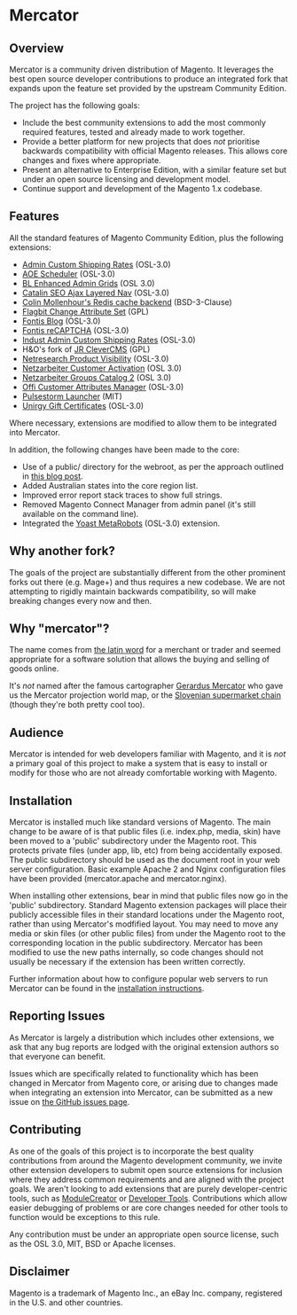Mercator
========

Overview
--------

Mercator is a community driven distribution of Magento. It leverages the best open source developer contributions to produce an integrated fork that expands upon the feature set provided by the upstream Community Edition.

The project has the following goals:

* Include the best community extensions to add the most commonly required features, tested and already made to work together.
* Provide a better platform for new projects that does *not* prioritise backwards compatibility with official Magento releases. This allows core changes and fixes where appropriate.
* Present an alternative to Enterprise Edition, with a similar feature set but under an open source licensing and development model.
* Continue support and development of the Magento 1.x codebase.


Features
--------

All the standard features of Magento Community Edition, plus the following extensions:

* [Admin Custom Shipping Rates](http://www.magentocommerce.com/magento-connect/admin-custom-shipping-rate.html) (OSL-3.0)
* [AOE Scheduler](https://github.com/fbrnc/Aoe_Scheduler) (OSL-3.0)
* [BL Enhanced Admin Grids](https://github.com/mage-eag/mage-enhanced-admin-grids) (OSL 3.0)
* [Catalin SEO Ajax Layered Nav](http://www.magentocommerce.com/magento-connect/layered-navigation-seo-6101.html) (OSL-3.0)
* [Colin Mollenhour's Redis cache backend](https://github.com/colinmollenhour/Cm_Cache_Backend_Redis) (BSD-3-Clause)
* [Flagbit Change Attribute Set](https://github.com/Flagbit/Magento-ChangeAttributeSet) (GPL)
* [Fontis Blog](https://github.com/fontis/fontis_blog) (OSL-3.0)
* [Fontis reCAPTCHA](https://github.com/fontis/fontis_recaptcha) (OSL-3.0)
* [Indust Admin Custom Shipping Rates](http://www.magentocommerce.com/magento-connect/admin-custom-shipping-rate.html) (OSL-3.0)
* H&O's fork of [JR CleverCMS](https://github.com/ho-nl/magento-clever-cms) (GPL)
* [Netresearch Product Visibility](https://github.com/netresearch/Magento-Productvisibility) (OSL-3.0)
* [Netzarbeiter Customer Activation](https://github.com/Vinai/customer-activation) (OSL 3.0)
* [Netzarbeiter Groups Catalog 2](https://github.com/Vinai/groupscatalog2) (OSL 3.0)
* [Offi Customer Attributes Manager](http://www.magentocommerce.com/magento-connect/customer-attributes-manager-5092.html) (OSL-3.0)
* [Pulsestorm Launcher](https://github.com/astorm/PulsestormLauncher) (MIT)
* [Unirgy Gift Certificates](http://www.unirgy.com/products/ugiftcert/) (OSL-3.0)

Where necessary, extensions are modified to allow them to be integrated into Mercator.

In addition, the following changes have been made to the core:

* Use of a public/ directory for the webroot, as per the approach outlined in [this blog post](http://www.fontis.com.au/blog/magento/move-magento-private-files-outside-docroot).
* Added Australian states into the core region list.
* Improved error report stack traces to show full strings.
* Removed Magento Connect Manager from admin panel (it's still available on the command line).
* Integrated the [Yoast MetaRobots](http://www.magentocommerce.com/magento-connect/yoast-metarobots.html) (OSL-3.0) extension.


Why another fork?
-----------------

The goals of the project are substantially different from the other prominent forks out there (e.g. Mage+) and thus requires a new codebase. We are not attempting to rigidly maintain backwards compatibility, so will make breaking changes every now and then.


Why "mercator"?
---------------

The name comes from [the latin word](http://en.wiktionary.org/wiki/mercator) for a merchant or trader and seemed appropriate for a software solution that allows the buying and selling of goods online.

It's *not* named after the famous cartographer [Gerardus Mercator](http://en.wikipedia.org/wiki/Gerardus_Mercator) who gave us the Mercator projection world map, or the [Slovenian supermarket chain](http://en.wikipedia.org/wiki/Mercator_%28retail%29) (though they're both pretty cool too).


Audience
--------

Mercator is intended for web developers familiar with Magento, and it is *not* a primary goal of this project to make a system that is easy to install or modify for those who are not already comfortable working with Magento.


Installation
------------

Mercator is installed much like standard versions of Magento. The main change to be aware of is that public files (i.e. index.php, media, skin) have been moved to a 'public' subdirectory under the Magento root. This protects private files (under app, lib, etc) from being accidentally exposed. The public subdirectory should be used as the document root in your web server configuration. Basic example Apache 2 and Nginx configuration files have been provided (mercator.apache and mercator.nginx).

When installing other extensions, bear in mind that public files now go in the 'public' subdirectory. Standard Magento extension packages will place their publicly accessible files in their standard locations under the Magento root, rather than using Mercator's modfified layout. You may need to move any media or skin files (or other public files) from under the Magento root to the corresponding location in the public subdirectory. Mercator has been modified to use the new paths internally, so code changes should not usually be necessary if the extension has been written correctly.

Further information about how to configure popular web servers to run Mercator can be found in the [installation instructions](https://github.com/fontis/mercator/wiki/Installing-Mercator).


Reporting Issues
----------------

As Mercator is largely a distribution which includes other extensions, we ask that any bug reports are lodged with the original extension authors so that everyone can benefit.

Issues which are specifically related to functionality which has been changed in Mercator from Magento core, or arising due to changes made when integrating an extension into Mercator, can be submitted as a new issue on [the GitHub issues page](https://github.com/fontis/mercator/issues).


Contributing
------------

As one of the goals of this project is to incorporate the best quality contributions from around the Magento development community, we invite other extension developers to submit open source extensions for inclusion where they address common requirements and are aligned with the project goals. We aren't looking to add extensions that are purely developer-centric tools, such as [ModuleCreator](http://www.magentocommerce.com/magento-connect/modulecreator.html) or [Developer Tools](https://github.com/DoghouseMedia/Dhmedia_Devel--Magento-Developer-Tools-). Contributions which allow easier debugging of problems or are core changes needed for other tools to function would be exceptions to this rule.

Any contribution must be under an appropriate open source license, such as the OSL 3.0, MIT, BSD or Apache licenses.


Disclaimer
----------

Magento is a trademark of Magento Inc., an eBay Inc. company, registered in the U.S. and other countries.
